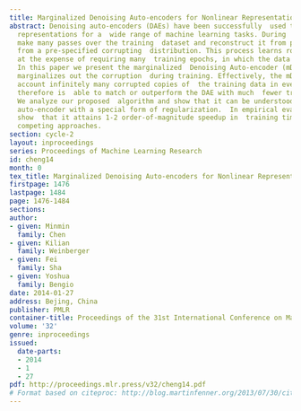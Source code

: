 ```yaml
---
title: Marginalized Denoising Auto-encoders for Nonlinear Representations
abstract: Denoising auto-encoders (DAEs) have been successfully  used to learn new
  representations for a  wide range of machine learning tasks. During  training, DAEs
  make many passes over the training  dataset and reconstruct it from partial corruption  generated
  from a pre-specified corrupting  distribution. This process learns robust representation,  though
  at the expense of requiring many  training epochs, in which the data is explicitly  corrupted.
  In this paper we present the marginalized  Denoising Auto-encoder (mDAE), which  (approximately)
  marginalizes out the corruption  during training. Effectively, the mDAE takes  into
  account infinitely many corrupted copies of  the training data in every epoch, and
  therefore is  able to match or outperform the DAE with much  fewer training epochs.
  We analyze our proposed  algorithm and show that it can be understood as  a classic
  auto-encoder with a special form of regularization.  In empirical evaluations we
  show  that it attains 1-2 order-of-magnitude speedup in  training time over other
  competing approaches.
section: cycle-2
layout: inproceedings
series: Proceedings of Machine Learning Research
id: cheng14
month: 0
tex_title: Marginalized Denoising Auto-encoders for Nonlinear Representations
firstpage: 1476
lastpage: 1484
page: 1476-1484
sections: 
author:
- given: Minmin
  family: Chen
- given: Kilian
  family: Weinberger
- given: Fei
  family: Sha
- given: Yoshua
  family: Bengio
date: 2014-01-27
address: Bejing, China
publisher: PMLR
container-title: Proceedings of the 31st International Conference on Machine Learning
volume: '32'
genre: inproceedings
issued:
  date-parts:
  - 2014
  - 1
  - 27
pdf: http://proceedings.mlr.press/v32/cheng14.pdf
# Format based on citeproc: http://blog.martinfenner.org/2013/07/30/citeproc-yaml-for-bibliographies/
---
```

